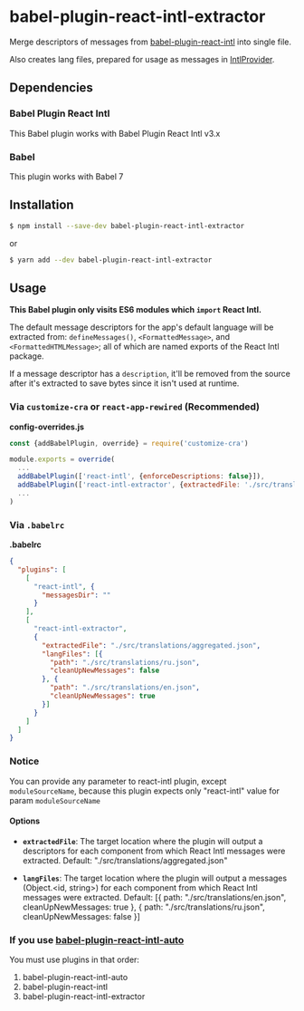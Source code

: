 # babel-plugin-react-intl-extractor

Merge descriptors of messages from 
[babel-plugin-react-intl](https://github.com/yahoo/babel-plugin-react-intl) into single file.

Also creates lang files, prepared for usage as messages
in [IntlProvider](https://github.com/yahoo/react-intl/wiki/Components#intlprovider). 

## Dependencies

### Babel Plugin React Intl
This Babel plugin works with Babel Plugin React Intl v3.x
  
### Babel
This plugin works with Babel 7

## Installation

```sh
$ npm install --save-dev babel-plugin-react-intl-extractor
```
or
```sh
$ yarn add --dev babel-plugin-react-intl-extractor
```

## Usage

**This Babel plugin only visits ES6 modules which `import` React Intl.**

The default message descriptors for the app's default language will 
be extracted from: `defineMessages()`, `<FormattedMessage>`, and `<FormattedHTMLMessage>`; all of which are named exports of the React Intl package.

If a message descriptor has a `description`, it'll be removed 
from the source after it's extracted to save bytes since it isn't used at runtime.

### Via `customize-cra` or `react-app-rewired` (Recommended)

**config-overrides.js**

```javascript
const {addBabelPlugin, override} = require('customize-cra')

module.exports = override(
  ...
  addBabelPlugin(['react-intl', {enforceDescriptions: false}]),
  addBabelPlugin(['react-intl-extractor', {extractedFile: './src/translations/aggregated.json'}]),
  ...
)
```

### Via `.babelrc`

**.babelrc**

```json
{
  "plugins": [
    [
      "react-intl", {
        "messagesDir": ""
      }
    ],
    [
      "react-intl-extractor",
      {
        "extractedFile": "./src/translations/aggregated.json",
        "langFiles": [{
          "path": "./src/translations/ru.json",
          "cleanUpNewMessages": false
        }, {
          "path": "./src/translations/en.json",
          "cleanUpNewMessages": true
        }]
      }
    ]
  ]
}
```

### Notice
You can provide any parameter to react-intl plugin, except `moduleSourceName`,
because this plugin expects only "react-intl" value for param `moduleSourceName`

#### Options

- **`extractedFile`**: The target location where the plugin will output a descriptors for each component from which React Intl messages were extracted. Default: "./src/translations/aggregated.json"

- **`langFiles`**: The target location where the plugin will output a messages (Object.<id, string>) for each component from which React Intl messages were extracted. Default: [{ path: "./src/translations/en.json", cleanUpNewMessages: true }, { path: "./src/translations/ru.json", cleanUpNewMessages: false }]

### If you use [babel-plugin-react-intl-auto](https://github.com/akameco/babel-plugin-react-intl-auto)
You must use plugins in that order:
1. babel-plugin-react-intl-auto
2. babel-plugin-react-intl
3. babel-plugin-react-intl-extractor
